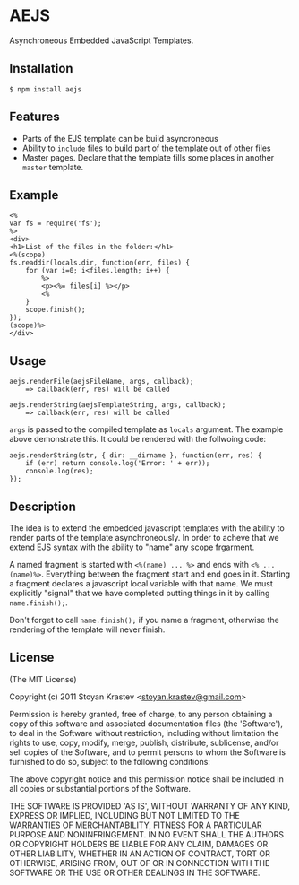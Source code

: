 # AEJS

Asynchroneous Embedded JavaScript Templates.

## Installation

    $ npm install aejs

## Features

  * Parts of the EJS template can be build asyncroneous
  * Ability to `include` files to build part of the template out of 
  other files
  * Master pages. Declare that the template fills some places in 
  another `master` template.

## Example

	<% 
	var fs = require('fs'); 
	%>
	<div>
	<h1>List of the files in the folder:</h1>
	<%(scope) 
	fs.readdir(locals.dir, function(err, files) {
		for (var i=0; i<files.length; i++) {
			%>
			<p><%= files[i] %></p>
			<%
		}
		scope.finish();
	});
	(scope)%>
	</div>

## Usage

	aejs.renderFile(aejsFileName, args, callback);
	    => callback(err, res) will be called

	aejs.renderString(aejsTemplateString, args, callback);
	    => callback(err, res) will be called

`args` is passed to the compiled template as `locals` argument. 
The example above demonstrate this. It could be rendered with the 
follwoing code:
  
	aejs.renderString(str, { dir: __dirname }, function(err, res) {
		if (err) return console.log('Error: ' + err));
		console.log(res);
	});

## Description

The idea is to extend the embedded javascript templates with the
ability to render parts of the template asynchroneously. In order
to acheve that we extend EJS syntax with the ability to "name" any
scope frgarment.

A named fragment is started with `<%(name) ... %>` and ends with
`<% ... (name)%>`. Everything between the fragment start and end 
goes in it. Starting a fragment declares a javascript local
variable with that name. We must explicitly "signal" that we have
completed putting things in it by calling `name.finish();`.

Don't forget to call `name.finish();` if you name a fragment,
otherwise the rendering of the template will never finish.


## License 

(The MIT License)

Copyright (c) 2011 Stoyan Krastev &lt;stoyan.krastev@gmail.com&gt;

Permission is hereby granted, free of charge, to any person obtaining
a copy of this software and associated documentation files (the
'Software'), to deal in the Software without restriction, including
without limitation the rights to use, copy, modify, merge, publish,
distribute, sublicense, and/or sell copies of the Software, and to
permit persons to whom the Software is furnished to do so, subject to
the following conditions:

The above copyright notice and this permission notice shall be
included in all copies or substantial portions of the Software.

THE SOFTWARE IS PROVIDED 'AS IS', WITHOUT WARRANTY OF ANY KIND,
EXPRESS OR IMPLIED, INCLUDING BUT NOT LIMITED TO THE WARRANTIES OF
MERCHANTABILITY, FITNESS FOR A PARTICULAR PURPOSE AND NONINFRINGEMENT.
IN NO EVENT SHALL THE AUTHORS OR COPYRIGHT HOLDERS BE LIABLE FOR ANY
CLAIM, DAMAGES OR OTHER LIABILITY, WHETHER IN AN ACTION OF CONTRACT,
TORT OR OTHERWISE, ARISING FROM, OUT OF OR IN CONNECTION WITH THE
SOFTWARE OR THE USE OR OTHER DEALINGS IN THE SOFTWARE.
